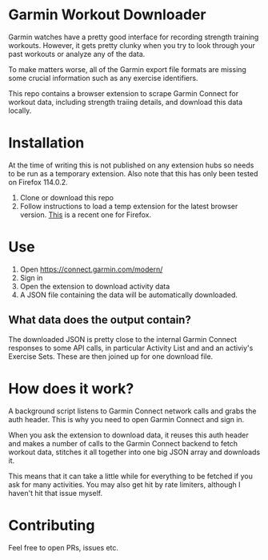 # Garmin Workout Downloader

Garmin watches have a pretty good interface for recording strength training workouts.
However, it gets pretty clunky when you try to look through your past workouts or analyze
any of the data.

To make matters worse, all of the Garmin export file formats are missing
some crucial information such as any exercise identifiers.

This repo contains a browser extension to scrape Garmin Connect for workout data,
including strength traiing details, and download this data locally.

# Installation

At the time of writing this is not published on any extension hubs so needs to be
run as a temporary extension. Also note that this has only been tested on
Firefox 114.0.2.

1. Clone or download this repo
2. Follow instructions to load a temp extension for the latest browser version. [This](https://developer.mozilla.org/en-US/docs/Mozilla/Add-ons/WebExtensions/Your_first_WebExtension#trying_it_out) is a recent one for Firefox.

# Use

1. Open https://connect.garmin.com/modern/
2. Sign in
3. Open the extension to download activity data
4. A JSON file containing the data will be automatically downloaded.

## What data does the output contain?

The downloaded JSON is pretty close to the internal Garmin Connect responses to
some API calls, in particular Activity List and and an activiy's Exercise Sets.
These are then joined up for one download file.

# How does it work?

A background script listens to Garmin Connect network calls and grabs the auth header.
This is why you need to open Garmin Connect and sign in.

When you ask the extension to download data, it reuses this auth header and makes a number
of calls to the Garmin Connect backend to fetch workout data, stitches it all together into
one big JSON array and downloads it.

This means that it can take a little while for everything to be fetched if you ask for many
activities. You may also get hit by rate limiters, although I haven't hit that issue myself.

# Contributing

Feel free to open PRs, issues etc.